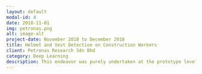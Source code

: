 ```yaml
---
layout: default
modal-id: 4
date: 2018-11-01
img: petronas.png
alt: image-alt
project-date: November 2018 to December 2018
title: Helmet and Vest Detection on Construction Workers
client: Petronas Research Sdn Bhd
category: Deep Learning
description: This endeavor was purely undertaken at the prototype level, necessitating a compressed timeline for its execution. Given the nature of the project, our primary focus was on constructing a proof of concept, even if it entailed compromising the algorithm's performance. The project was implemented and delivered seamlessly, within the designated timeframe. <br><br> Image by <a href="https://www.freepik.com/free-photo/person-using-ai-tool-job_60357564.htm#page=10&query=helmet%20and%20vest%20construction%20futuristic&position=16&from_view=search&track=ais">Freepik</a>
---
```

